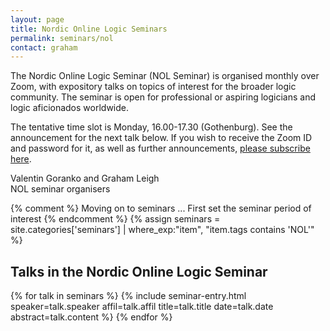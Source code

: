 ```yaml
---
layout: page
title: Nordic Online Logic Seminars
permalink: seminars/nol
contact: graham
---
```

The Nordic Online Logic Seminar (NOL Seminar) is organised monthly over Zoom, with expository talks on topics of interest for the broader logic community.
The seminar is open for professional or aspiring logicians and logic aficionados worldwide.

The tentative time slot is Monday, 16.00-17.30 (Gothenburg). See the announcement for the next talk below.
If you wish to receive the Zoom ID and password for it, as well as further announcements, [please subscribe here](https://listserv.gu.se/sympa/subscribe/nordiclogic).

Valentin Goranko and Graham Leigh\
NOL seminar organisers

{% comment %}
  Moving on to seminars ...
  First set the seminar period of interest
{% endcomment %}
{% assign seminars = site.categories['seminars'] | where_exp:"item", "item.tags contains 'NOL'" %}

## Talks in the Nordic Online Logic Seminar

{% for talk in seminars %}
{% include seminar-entry.html speaker=talk.speaker affil=talk.affil title=talk.title date=talk.date abstract=talk.content %}
{% endfor %}